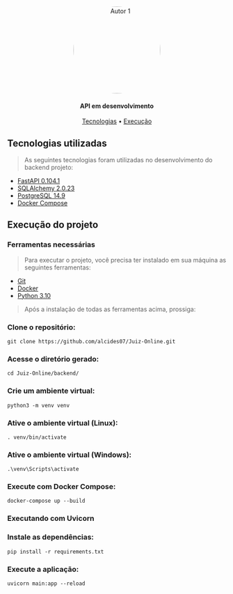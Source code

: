 <section align="center" style="margin-bottom: 2em">
    <img style="border-radius: 50%;" src="https://avatars.githubusercontent.com/alcides07" width="200px;" alt="Autor 1"/>
  <h4>API em desenvolvimento</h4>
  <div>
    <a href="#tecnologias-utilizadas">Tecnologias</a> •
    <a href="#execução-do-projeto">Execução</a> 
  </div>
</section>

## Tecnologias utilizadas

> As seguintes tecnologias foram utilizadas no desenvolvimento do backend projeto:

-   [FastAPI 0.104.1](https://fastapi.tiangolo.com/)
-   [SQLAlchemy 2.0.23](https://www.sqlalchemy.org/)
-   [PostgreSQL 14.9](https://www.postgresql.org/)
-   [Docker Compose](https://docs.docker.com/compose/)

## Execução do projeto

### Ferramentas necessárias

> Para executar o projeto, você precisa ter instalado em sua máquina as seguintes ferramentas:

-   [Git](https://git-scm.com)
-   [Docker](https://docs.docker.com/get-docker/)
-   [Python 3.10](https://www.python.org/downloads/)

> Após a instalação de todas as ferramentas acima, prossiga:

### Clone o repositório:

```
git clone https://github.com/alcides07/Juiz-Online.git
```

### Acesse o diretório gerado:

```
cd Juiz-Online/backend/
```

### Crie um ambiente virtual:

```
python3 -m venv venv
```

### Ative o ambiente virtual (Linux):

```
. venv/bin/activate
```

### Ative o ambiente virtual (Windows):

```
.\venv\Scripts\activate
```

### Execute com Docker Compose:

```
docker-compose up --build
```

### Executando com Uvicorn

### Instale as dependências:

```
pip install -r requirements.txt
```

### Execute a aplicação:

```
uvicorn main:app --reload
```

